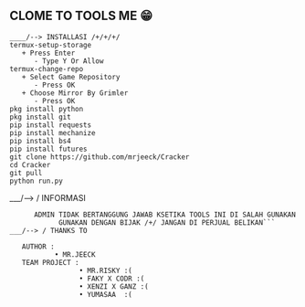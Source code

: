 ##       CLOME TO TOOLS ME 😁
```
____/--> INSTALLASI /+/+/+/
termux-setup-storage  
   + Press Enter
      - Type Y Or Allow
termux-change-repo
   + Select Game Repository
      - Press OK
   + Choose Mirror By Grimler
      - Press OK
pkg install python
pkg install git
pip install requests
pip install mechanize
pip install bs4
pip install futures
git clone https://github.com/mrjeeck/Cracker
cd Cracker
git pull
python run.py
```
___/--> / INFORMASI 
 ```
       ADMIN TIDAK BERTANGGUNG JAWAB KSETIKA TOOLS INI DI SALAH GUNAKAN
             GUNAKAN DENGAN BIJAK /+/ JANGAN DI PERJUAL BELIKAN```
___/--> / THANKS TO 
 ```
       AUTHOR : 
               • MR.JEECK
       TEAM PROJECT :
                     • MR.RISKY :(
                     • FAKY X CODR :(
                     • XENZI X GANZ :(
                     • YUMASAA  :(
